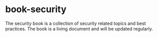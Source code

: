 # book-security
The security book is a collection of security related topics and best practices. The book is a living document and will be updated regularly.
